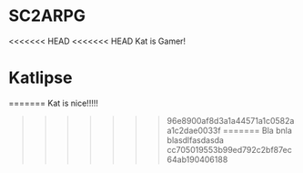 # SC2ARPG
<<<<<<< HEAD
<<<<<<< HEAD
Kat is Gamer!


# Katlipse
=======
Kat is nice!!!!!
>>>>>>> 96e8900af8d3a1a44571a1c0582aa1c2dae0033f
=======
Bla bnla blasdlfasdasda
>>>>>>> cc705019553b99ed792c2bf87ec64ab190406188
